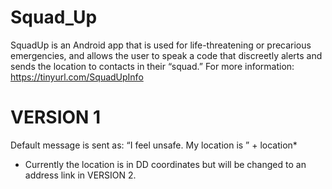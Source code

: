 # Squad_Up
 SquadUp is an Android app that is used for life-threatening or precarious emergencies, and allows the user to speak a code
 that discreetly alerts and sends the location to contacts in their “squad.” 
 For more information:
 https://tinyurl.com/SquadUpInfo

# VERSION 1
 Default message is sent as:
	“I feel unsafe. My location is ” + location*
 * Currently the location is in DD coordinates but will be changed to an address link in VERSION 2.

